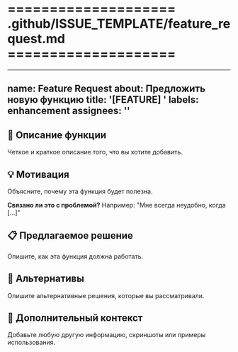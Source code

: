 # ==================== .github/ISSUE_TEMPLATE/feature_request.md ====================

---
name: Feature Request
about: Предложить новую функцию
title: '[FEATURE] '
labels: enhancement
assignees: ''
---

## 🚀 Описание функции

Четкое и краткое описание того, что вы хотите добавить.

## 💡 Мотивация

Объясните, почему эта функция будет полезна.

**Связано ли это с проблемой?**
Например: "Мне всегда неудобно, когда [...]"

## 📋 Предлагаемое решение

Опишите, как эта функция должна работать.

## 🔄 Альтернативы

Опишите альтернативные решения, которые вы рассматривали.

## 📌 Дополнительный контекст

Добавьте любую другую информацию, скриншоты или примеры использования.
